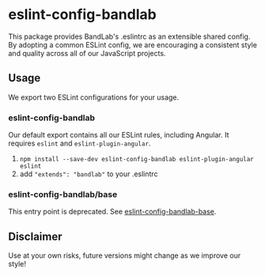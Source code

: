 # eslint-config-bandlab

This package provides BandLab's .eslintrc as an extensible shared config.
By adopting a common ESLint config, we are encouraging a consistent style and quality across all of our JavaScript projects.

## Usage

We export two ESLint configurations for your usage.

### eslint-config-bandlab

Our default export contains all our ESLint rules, including Angular. It requires `eslint` and `eslint-plugin-angular`.

1. `npm install --save-dev eslint-config-bandlab eslint-plugin-angular eslint`
2. add `"extends": "bandlab"` to your .eslintrc

### eslint-config-bandlab/base

This entry point is deprecated. See [eslint-config-bandlab-base](https://npmjs.com/eslint-config-bandlab-base).

## Disclaimer

Use at your own risks, future versions might change as we improve our style!
